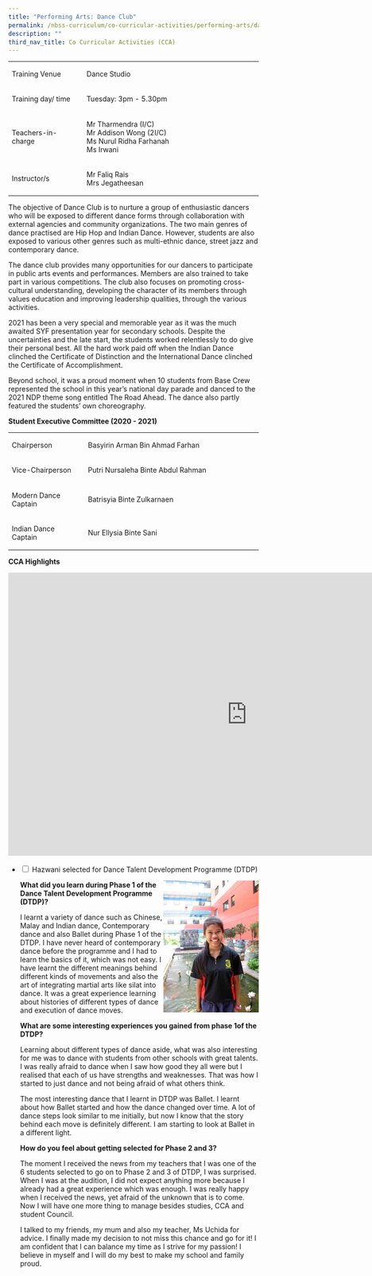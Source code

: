 ```yaml
---
title: "Performing Arts: Dance Club"
permalink: /nbss-curriculum/co-curricular-activities/performing-arts/dance-club/
description: ""
third_nav_title: Co Curricular Activities (CCA)
---
```

<table width="0">
<tbody>
<tr>
<td width="161">
<p>Training Venue</p>
</td>
<td width="441">
<p>Dance Studio</p>
</td>
</tr>
<tr>
<td width="161">
<p>Training day/ time</p>
</td>
<td width="441">
<p>Tuesday: 3pm - 5.30pm</p>
</td>
</tr>
<tr>
<td width="161">
<p>Teachers-in-charge</p>
</td>
<td width="441">
<p>Mr Tharmendra (I/C)<br />Mr Addison Wong (2I/C)<br />Ms Nurul Ridha Farhanah<br />Ms Irwani</p>
</td>
</tr>
<tr>
<td width="161">
<p>Instructor/s</p>
</td>
<td width="441">
<p>Mr Faliq Rais<br />Mrs Jegatheesan</p>
</td>
</tr>
</tbody>
</table>
<p>The objective of Dance Club is to nurture a group of enthusiastic dancers who will be exposed to different dance forms through collaboration with external agencies and community organizations. The two main genres of dance practised are Hip Hop and Indian Dance. However, students are also exposed to various other genres such as multi-ethnic dance, street jazz and contemporary dance.&nbsp;</p>
<p>The dance club provides many opportunities for our dancers to participate in public arts events and performances. Members are also trained to take part in various competitions. The club also focuses on promoting cross-cultural understanding, developing the character of its members through values education and improving leadership qualities, through the various activities.</p>
<p>2021 has been a very special and memorable year as it was the much awaited SYF presentation year for secondary schools. Despite the uncertainties and the late start, the students worked relentlessly to do give their personal best. All the hard work paid off when the Indian Dance clinched the Certificate of Distinction and the International Dance clinched the Certificate of Accomplishment.</p>
<p>Beyond school, it was a proud moment when 10 students from Base Crew represented the school in this year&rsquo;s national day parade and danced to the 2021 NDP theme song entitled The Road Ahead. The dance also partly featured the students&rsquo; own choreography.</p>
<p><strong>Student Executive Committee (2020 - 2021)</strong></p>
<table width="0">
<tbody>
<tr>
<td width="162">
<p>Chairperson</p>
</td>
<td width="440">
<p>Basyirin Arman Bin Ahmad Farhan</p>
</td>
</tr>
<tr>
<td width="162">
<p>Vice-Chairperson</p>
</td>
<td width="440">
<p>Putri Nursaleha Binte Abdul Rahman</p>
</td>
</tr>
<tr>
<td width="162">
<p>Modern Dance Captain</p>
</td>
<td width="440">
<p>Batrisyia Binte Zulkarnaen</p>
</td>
</tr>
<tr>
<td width="162">
<p>Indian Dance Captain</p>
</td>
<td width="440">
<p>Nur Ellysia Binte Sani</p>
</td>
</tr>
</tbody>
</table>
<p><strong>CCA Highlights</strong></p>
<iframe src="https://docs.google.com/presentation/d/e/2PACX-1vSV4TLBcYHtEqI0jbfdE5LLzIbqGpnoBJ0FoPMFPhCtbxX3gXDg6wR7QpUMeQ-UVom3MQ165SN2FDJZ/embed?start=false&loop=false&delayms=10000" frameborder="0" width="960" height="569" allowfullscreen="true"></iframe>
<ul class="jekyllcodex_accordion">
<li><input id="accordion1" type="checkbox" /> <label for="accordion1">Hazwani selected for Dance Talent Development Programme (DTDP)</label>
<div>
<img style="width: 40%;" src="/images/haz.jpg" align = "right" />
<p><strong>What did you learn during Phase 1 of the Dance Talent Development Programme (DTDP)?</strong></p>
<p>I learnt a variety of dance such as Chinese, Malay and Indian dance, Contemporary dance and also Ballet during Phase 1 of the DTDP. I have never heard of contemporary dance before the programme and I had to learn the basics of it, which was not easy. I have learnt the different meanings behind different kinds of movements and also the art of integrating martial arts like silat into dance. It was a great experience learning about histories of different types of dance and execution of dance moves.</p>
<p><strong>What are some interesting experiences you gained from phase 1of the DTDP?</strong></p>
<p>Learning about different types of dance aside, what was also interesting for me was to dance with students from other schools with great talents. I was really afraid to dance when I saw how good they all were but I realised that each of us have strengths and weaknesses. That was how I started to just dance and not being afraid of what others think.</p>
<p>The most interesting dance that I learnt in DTDP was Ballet. I learnt about how Ballet started and how the dance changed over time. A lot of dance steps look similar to me initially, but now I know that the story behind each move is definitely different. I am starting to look at Ballet in a different light.</p>
<p><strong>How do you feel about getting selected for Phase 2 and 3?</strong></p>
<p>The moment I received the news from my teachers that I was one of the 6 students selected to go on to Phase 2 and 3 of DTDP, I was surprised. When I was at the audition, I did not expect anything more because I already had a great experience which was enough. I was really happy when I received the news, yet afraid of the unknown that is to come. Now I will have one more thing to manage besides studies, CCA and student Council.</p>
<p>I talked to my friends, my mum and also my teacher, Ms Uchida for advice. I finally made my decision to not miss this chance and go for it! I am confident that I can balance my time as I strive for my passion! I believe in myself and I will do my best to make my school and family proud.</p>
</div>
</li>
</ul>